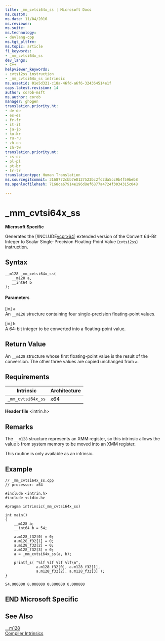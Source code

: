 ```yaml
---
title: _mm_cvtsi64x_ss | Microsoft Docs
ms.custom: 
ms.date: 11/04/2016
ms.reviewer: 
ms.suite: 
ms.technology:
- devlang-cpp
ms.tgt_pltfrm: 
ms.topic: article
f1_keywords:
- _mm_cvtsi64x_ss
dev_langs:
- C++
helpviewer_keywords:
- cvtsi2ss instruction
- _mm_cvtsi64x_ss intrinsic
ms.assetid: 01e5d321-c18a-46fd-a6f6-324364514e1f
caps.latest.revision: 14
author: corob-msft
ms.author: corob
manager: ghogen
translation.priority.ht:
- de-de
- es-es
- fr-fr
- it-it
- ja-jp
- ko-kr
- ru-ru
- zh-cn
- zh-tw
translation.priority.mt:
- cs-cz
- pl-pl
- pt-br
- tr-tr
translationtype: Human Translation
ms.sourcegitcommit: 3168772cbb7e8127523bc2fc2da5cc9b4f59beb8
ms.openlocfilehash: 7168ca67914e196d8ef6877a4724f3034315c048

---
```

# _mm_cvtsi64x_ss
**Microsoft Specific**  
  
 Generates the [!INCLUDE[vcprx64](../assembler/inline/includes/vcprx64_md.md)] extended version of the Convert 64-Bit Integer to Scalar Single-Precision Floating-Point Value (`cvtsi2ss`) instruction.  
  
## Syntax  
  
```  
__m128 _mm_cvtsi64x_ss(   
   __m128 a,   
   __int64 b   
);  
```  
  
#### Parameters  
 [in] `a`  
 An `__m128` structure containing four single-precision floating-point values.  
  
 [in] `b`  
 A 64-bit integer to be converted into a floating-point value.  
  
## Return Value  
 An `__m128` structure whose first floating-point value is the result of the conversion. The other three values are copied unchanged from `a`.  
  
## Requirements  
  
|Intrinsic|Architecture|  
|---------------|------------------|  
|`_mm_cvtsi64x_ss`|x64|  
  
 **Header file** \<intrin.h>  
  
## Remarks  
 The `__m128` structure represents an XMM register, so this intrinsic allows the value `b` from system memory to be moved into an XMM register.  
  
 This routine is only available as an intrinsic.  
  
## Example  
  
```  
// _mm_cvtsi64x_ss.cpp  
// processor: x64  
  
#include <intrin.h>  
#include <stdio.h>  
  
#pragma intrinsic(_mm_cvtsi64x_ss)  
  
int main()  
{  
    __m128 a;  
    __int64 b = 54;  
  
    a.m128_f32[0] = 0;  
    a.m128_f32[1] = 0;  
    a.m128_f32[2] = 0;  
    a.m128_f32[3] = 0;  
    a = _mm_cvtsi64x_ss(a, b);  
  
    printf_s( "%lf %lf %lf %lf\n",  
              a.m128_f32[0], a.m128_f32[1],   
              a.m128_f32[2], a.m128_f32[3] );  
}  
```  
  
```Output  
54.000000 0.000000 0.000000 0.000000  
```  
  
## END Microsoft Specific  
  
## See Also  
 [__m128](../cpp/m128.md)   
 [Compiler Intrinsics](../intrinsics/compiler-intrinsics.md)


<!--HONumber=Jan17_HO1-->



